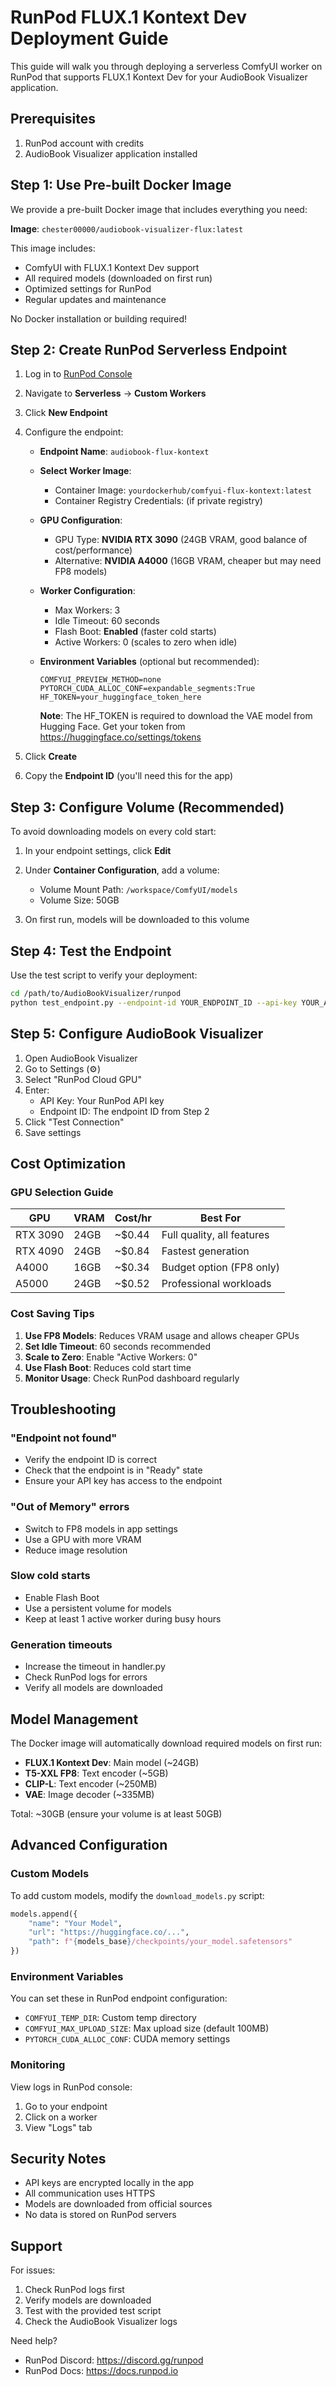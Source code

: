 # RunPod FLUX.1 Kontext Dev Deployment Guide

This guide will walk you through deploying a serverless ComfyUI worker on RunPod that supports FLUX.1 Kontext Dev for your AudioBook Visualizer application.

## Prerequisites

1. RunPod account with credits
2. AudioBook Visualizer application installed

## Step 1: Use Pre-built Docker Image

We provide a pre-built Docker image that includes everything you need:

**Image**: `chester00000/audiobook-visualizer-flux:latest`

This image includes:
- ComfyUI with FLUX.1 Kontext Dev support
- All required models (downloaded on first run)
- Optimized settings for RunPod
- Regular updates and maintenance

No Docker installation or building required!

## Step 2: Create RunPod Serverless Endpoint

1. Log in to [RunPod Console](https://www.runpod.io/console)

2. Navigate to **Serverless** → **Custom Workers**

3. Click **New Endpoint**

4. Configure the endpoint:
   - **Endpoint Name**: `audiobook-flux-kontext`
   - **Select Worker Image**: 
     - Container Image: `yourdockerhub/comfyui-flux-kontext:latest`
     - Container Registry Credentials: (if private registry)
   
   - **GPU Configuration**:
     - GPU Type: **NVIDIA RTX 3090** (24GB VRAM, good balance of cost/performance)
     - Alternative: **NVIDIA A4000** (16GB VRAM, cheaper but may need FP8 models)
   
   - **Worker Configuration**:
     - Max Workers: 3
     - Idle Timeout: 60 seconds
     - Flash Boot: **Enabled** (faster cold starts)
     - Active Workers: 0 (scales to zero when idle)
   
   - **Environment Variables** (optional but recommended):
     ```
     COMFYUI_PREVIEW_METHOD=none
     PYTORCH_CUDA_ALLOC_CONF=expandable_segments:True
     HF_TOKEN=your_huggingface_token_here
     ```
     
     **Note**: The HF_TOKEN is required to download the VAE model from Hugging Face. Get your token from https://huggingface.co/settings/tokens

5. Click **Create**

6. Copy the **Endpoint ID** (you'll need this for the app)

## Step 3: Configure Volume (Recommended)

To avoid downloading models on every cold start:

1. In your endpoint settings, click **Edit**

2. Under **Container Configuration**, add a volume:
   - Volume Mount Path: `/workspace/ComfyUI/models`
   - Volume Size: 50GB

3. On first run, models will be downloaded to this volume

## Step 4: Test the Endpoint

Use the test script to verify your deployment:

```bash
cd /path/to/AudioBookVisualizer/runpod
python test_endpoint.py --endpoint-id YOUR_ENDPOINT_ID --api-key YOUR_API_KEY
```

## Step 5: Configure AudioBook Visualizer

1. Open AudioBook Visualizer
2. Go to Settings (⚙️)
3. Select "RunPod Cloud GPU"
4. Enter:
   - API Key: Your RunPod API key
   - Endpoint ID: The endpoint ID from Step 2
5. Click "Test Connection"
6. Save settings

## Cost Optimization

### GPU Selection Guide

| GPU | VRAM | Cost/hr | Best For |
|-----|------|---------|----------|
| RTX 3090 | 24GB | ~$0.44 | Full quality, all features |
| RTX 4090 | 24GB | ~$0.84 | Fastest generation |
| A4000 | 16GB | ~$0.34 | Budget option (FP8 only) |
| A5000 | 24GB | ~$0.52 | Professional workloads |

### Cost Saving Tips

1. **Use FP8 Models**: Reduces VRAM usage and allows cheaper GPUs
2. **Set Idle Timeout**: 60 seconds recommended
3. **Scale to Zero**: Enable "Active Workers: 0"
4. **Use Flash Boot**: Reduces cold start time
5. **Monitor Usage**: Check RunPod dashboard regularly

## Troubleshooting

### "Endpoint not found"
- Verify the endpoint ID is correct
- Check that the endpoint is in "Ready" state
- Ensure your API key has access to the endpoint

### "Out of Memory" errors
- Switch to FP8 models in app settings
- Use a GPU with more VRAM
- Reduce image resolution

### Slow cold starts
- Enable Flash Boot
- Use a persistent volume for models
- Keep at least 1 active worker during busy hours

### Generation timeouts
- Increase the timeout in handler.py
- Check RunPod logs for errors
- Verify all models are downloaded

## Model Management

The Docker image will automatically download required models on first run:

- **FLUX.1 Kontext Dev**: Main model (~24GB)
- **T5-XXL FP8**: Text encoder (~5GB)
- **CLIP-L**: Text encoder (~250MB)
- **VAE**: Image decoder (~335MB)

Total: ~30GB (ensure your volume is at least 50GB)

## Advanced Configuration

### Custom Models

To add custom models, modify the `download_models.py` script:

```python
models.append({
    "name": "Your Model",
    "url": "https://huggingface.co/...",
    "path": f"{models_base}/checkpoints/your_model.safetensors"
})
```

### Environment Variables

You can set these in RunPod endpoint configuration:

- `COMFYUI_TEMP_DIR`: Custom temp directory
- `COMFYUI_MAX_UPLOAD_SIZE`: Max upload size (default 100MB)
- `PYTORCH_CUDA_ALLOC_CONF`: CUDA memory settings

### Monitoring

View logs in RunPod console:
1. Go to your endpoint
2. Click on a worker
3. View "Logs" tab

## Security Notes

- API keys are encrypted locally in the app
- All communication uses HTTPS
- Models are downloaded from official sources
- No data is stored on RunPod servers

## Support

For issues:
1. Check RunPod logs first
2. Verify models are downloaded
3. Test with the provided test script
4. Check the AudioBook Visualizer logs

Need help? 
- RunPod Discord: https://discord.gg/runpod
- RunPod Docs: https://docs.runpod.io